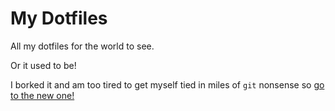 # My Dotfiles

All my dotfiles for the world to see.

Or it used to be!

I borked it and am too tired to get myself tied in miles of `git` nonsense so [go to the new one!](https://github.com/XDuskAshes/dotfiles)
